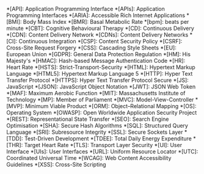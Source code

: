*[API]: Application Programming Interface
*[APIs]: Application Programming Interfaces
*[ARIA]: Accessible Rich Internet Applications
*[BMI]: Body Mass Index
*[BMR]: Basal Metabolic Rate
*[bpm]: beats per minute
*[CBT]: Cognitive Behavioural Therapy
*[CD]: Continuous Delivery
*[CDN]: Content Delivery Network
*[CDNs]: Content Delivery Networks
*[CI]: Continuous Integration
*[CSP]: Content Security Policy
*[CSRF]: Cross-Site Request Forgery
*[CSS]: Cascading Style Sheets
*[EU]: European Union
*[GDPR]: General Data Protection Regulation
*[HM]: His Majesty's
*[HMAC]: Hash-based Message Authentication Code
*[HR]: Heart Rate
*[HSTS]: Strict-Transport-Security
*[HTML]: Hypertext Markup Language
*[HTML5]: Hypertext Markup Language 5
*[HTTP]: Hyper Text Transfer Protocol
*[HTTPS]: Hyper Text Transfer Protocol Secure
*[JS]: JavaScript
*[JSON]: JavaScript Object Notation
*[JWT]: JSON Web Token
*[MAF]: Maximum Aerobic Function
*[MIT]: Massachusetts Institute of Technology
*[MP]: Member of Parliament
*[MVC]: Model-View-Controller
*[MVP]: Minimum Viable Product
*[ORM]: Object–Relational Mapping
*[OS]: Operating System
*[OWASP]: Open Worldwide Application Security Project
*[REST]: Representational State Transfer
*[SEO]: Search Engine Optimisation
*[SHA]: Secure Hash Algorithms
*[SQL]: Structured Query Language
*[SRI]: Subresource Integrity
*[SSL]: Secure Sockets Layer
*[TDD]: Test-Driven Development
*[TDEE]: Total Daily Energy Expenditure
*[THR]: Target Heart Rate
*[TLS]: Transport Layer Security
*[UI]: User Interface
*[UIs]: User Interfaces
*[URL]: Uniform Resource Locator
*[UTC]: Coordinated Universal Time
*[WCAG]: Web Content Accessibility Guidelines
*[XSS]: Cross-Site Scripting